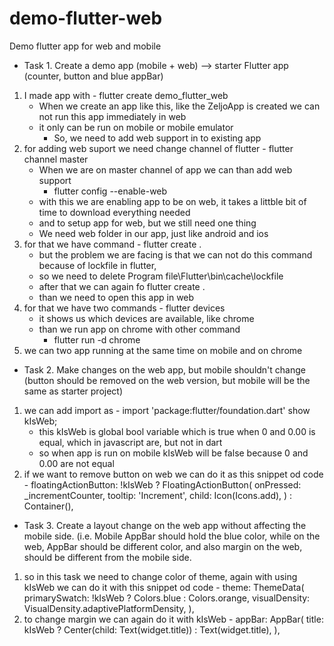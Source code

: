 # demo-flutter-web
Demo flutter app for web and mobile

- Task 1. Create a demo app (mobile + web) --> starter Flutter app (counter, button and blue appBar) 
 1. I made app with 
		- flutter create demo_flutter_web
 	- When we create an app like this, like the ZeljoApp is created we can not run this app immediately in web
	- it only can be run on mobile or mobile emulator
        - So, we need to add web support in to existing app
 2. for adding web suport we need change channel of flutter
		- flutter channel master
	- When we are on master channel of app we can than add web support
		- flutter config --enable-web
	- with this we are enabling app to be on web, it takes a littble bit of time to download everything needed
	- and to setup app for web, but we still need one thing
	- We need web folder in our app, just like android and ios
 3. for that we have command
		- flutter create .
	- but the problem we are facing is that we can not do this command because of lockfile in flutter,
	- so we need to delete Program file\Flutter\bin\cache\lockfile
	- after that we can again fo flutter create .
	- than we need to open this app in web
 4. for that we have two commands
		- flutter devices
	- it shows us which devices are available, like chrome
	- than we run app on chrome with other command
		- flutter run -d chrome
 5. we can two app running at the same time on mobile and on chrome

- Task 2. Make changes on the web app, but mobile shouldn't change (button should be removed on the web version, but mobile will be the same as starter project)
 1. we can add import as
		- import 'package:flutter/foundation.dart' show kIsWeb;
	- this kIsWeb is global bool variable which is true when 0 and 0.00 is equal, which in javascript are, but not in dart
	- so when app is run on mobile kIsWeb will be false because 0 and 0.00 are not equal
 2. if we want to remove button on web we can do it as this snippet od code
		- floatingActionButton: !kIsWeb ?  FloatingActionButton(
        		onPressed: _incrementCounter,
        		tooltip: 'Increment',
        		child: Icon(Icons.add),
      		) : Container(),

- Task 3. Create a layout change on the web app without affecting the mobile side. (i.e. Mobile AppBar should hold the blue color, while on the web, AppBar should be different color, and also margin on the web, should be different from the mobile side.
 1. so in this task we need to change color of theme, again with using kIsWeb we can do it with this snippet od code
	      - theme: ThemeData(
        	primarySwatch: !kIsWeb ? Colors.blue : Colors.orange,
        	visualDensity: VisualDensity.adaptivePlatformDensity,
      	      ),
 2. to change margin we can again do it with kIsWeb
	      - appBar: AppBar(
        		title: kIsWeb ? Center(child: Text(widget.title)) : Text(widget.title),
      		),
		
		
